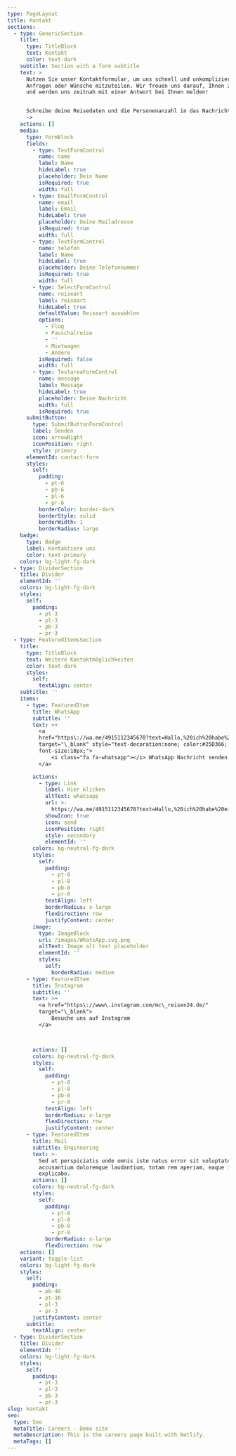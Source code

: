 ```yaml
---
type: PageLayout
title: Kontakt
sections:
  - type: GenericSection
    title:
      type: TitleBlock
      text: Kontakt
      color: text-dark
    subtitle: Section with a form subtitle
    text: >
      Nutzen Sie unser Kontaktformular, um uns schnell und unkompliziert Ihre
      Anfragen oder Wünsche mitzuteilen. Wir freuen uns darauf, Ihnen zu helfen
      und werden uns zeitnah mit einer Antwort bei Ihnen melden!


      Schreibe deine Reisedaten und die Personenanzahl in das Nachrichtenfenster
      ->
    actions: []
    media:
      type: FormBlock
      fields:
        - type: TextFormControl
          name: name
          label: Name
          hideLabel: true
          placeholder: Dein Name
          isRequired: true
          width: full
        - type: EmailFormControl
          name: email
          label: Email
          hideLabel: true
          placeholder: Deine Mailadresse
          isRequired: true
          width: full
        - type: TextFormControl
          name: telefon
          label: Name
          hideLabel: true
          placeholder: Deine Telefonnummer
          isRequired: true
          width: full
        - type: SelectFormControl
          name: reiseart
          label: reiseart
          hideLabel: true
          defaultValue: Reiseart auswählen
          options:
            - Flug
            - Pauschalreise
            - ''
            - Mietwagen
            - Andere
          isRequired: false
          width: full
        - type: TextareaFormControl
          name: message
          label: Message
          hideLabel: true
          placeholder: Deine Nachricht
          width: full
          isRequired: true
      submitButton:
        type: SubmitButtonFormControl
        label: Senden
        icon: arrowRight
        iconPosition: right
        style: primary
      elementId: contact-form
      styles:
        self:
          padding:
            - pt-6
            - pb-6
            - pl-6
            - pr-6
          borderColor: border-dark
          borderStyle: solid
          borderWidth: 1
          borderRadius: large
    badge:
      type: Badge
      label: Kontaktiere uns
      color: text-primary
    colors: bg-light-fg-dark
  - type: DividerSection
    title: Divider
    elementId: ''
    colors: bg-light-fg-dark
    styles:
      self:
        padding:
          - pt-3
          - pl-3
          - pb-3
          - pr-3
  - type: FeaturedItemsSection
    title:
      type: TitleBlock
      text: Weitere Kontaktmöglichkeiten
      color: text-dark
      styles:
        self:
          textAlign: center
    subtitle: ''
    items:
      - type: FeaturedItem
        title: WhatsApp
        subtitle: ''
        text: >+
          <a
          href="https\://wa.me/4915112345678?text=Hallo,%20ich%20habe%20eine%20Frage%20zu%20Ihren%20Reiseangeboten"
          target="\_blank" style="text-decoration:none; color:#25D366;
          font-size:18px;">
              <i class="fa fa-whatsapp"></i> WhatsApp Nachricht senden
          </a>

        actions:
          - type: Link
            label: Hier klicken
            altText: whatsapp
            url: >-
              https://wa.me/4915112345678?text=Hallo,%20ich%20habe%20eine%20Frage%20zu%20Ihren%20Reiseangeboten
            showIcon: true
            icon: send
            iconPosition: right
            style: secondary
            elementId: ''
        colors: bg-neutral-fg-dark
        styles:
          self:
            padding:
              - pt-8
              - pl-8
              - pb-8
              - pr-8
            textAlign: left
            borderRadius: x-large
            flexDirection: row
            justifyContent: center
        image:
          type: ImageBlock
          url: /images/WhatsApp.svg.png
          altText: Image alt text placeholder
          elementId: ''
          styles:
            self:
              borderRadius: medium
      - type: FeaturedItem
        title: Instagram
        subtitle: ''
        text: >+
          <a href="https\://www\.instagram.com/mc\_reisen24.de/"
          target="\_blank">
              Besuche uns auf Instagram
          </a>



        actions: []
        colors: bg-neutral-fg-dark
        styles:
          self:
            padding:
              - pt-8
              - pl-8
              - pb-8
              - pr-8
            textAlign: left
            borderRadius: x-large
            flexDirection: row
            justifyContent: center
      - type: FeaturedItem
        title: Mail
        subtitle: Engineering
        text: >-
          Sed ut perspiciatis unde omnis iste natus error sit voluptatem
          accusantium doloremque laudantium, totam rem aperiam, eaque ipsa quae.
          explicabo.
        actions: []
        colors: bg-neutral-fg-dark
        styles:
          self:
            padding:
              - pt-8
              - pl-8
              - pb-8
              - pr-8
            borderRadius: x-large
            flexDirection: row
    actions: []
    variant: toggle-list
    colors: bg-light-fg-dark
    styles:
      self:
        padding:
          - pb-40
          - pt-16
          - pl-3
          - pr-3
        justifyContent: center
      subtitle:
        textAlign: center
  - type: DividerSection
    title: Divider
    elementId: ''
    colors: bg-light-fg-dark
    styles:
      self:
        padding:
          - pt-3
          - pl-3
          - pb-3
          - pr-3
slug: kontakt
seo:
  type: Seo
  metaTitle: Careers - Demo site
  metaDescription: This is the careers page built with Netlify.
  metaTags: []
---
```

